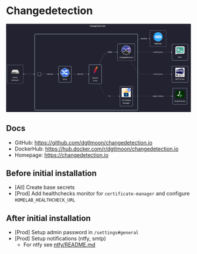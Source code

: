 # Changedetection

![diagram](../../docs/diagrams/out/apps/changedetection.png)

## Docs

- GitHub: <https://github.com/dgtlmoon/changedetection.io>
- DockerHub: <https://hub.docker.com/r/dgtlmoon/changedetection.io>
- Homepage: <https://changedetection.io>

## Before initial installation

- \[All\] Create base secrets
- \[Prod\] Add healthchecks monitor for `certificate-manager` and configure `HOMELAB_HEALTHCHECK_URL`

## After initial installation

- \[Prod\] Setup admin password in `/settings#general`
- \[Prod\] Setup notifications (ntfy, smtp)
    - For ntfy see [ntfy/README.md](../ntfy/README.md)
